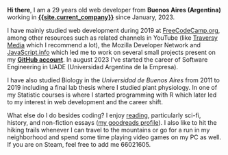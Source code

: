 **Hi there**, I am a 29 years old web developer from **Buenos Aires (Argentina)** working in [**{{site.current_company}}**]({{site.current_company_url}}) since January, 2023.

I have mainly studied web development during 2019 at [FreeCodeCamp.org](https://www.freecodecamp.org/), among other resources such as related channels in YouTube (like [Traversy Media](https://www.youtube.com/channel/UC29ju8bIPH5as8OGnQzwJyA) which I recommend a lot), the Mozilla Developer Network and [JavaScript.info](https://javascript.info/) which led me to work on several small projects present on my [**GitHub account**](https://github.com/luz-ojeda). In august 2023 I've started the career of Software Engineering in UADE (Universidad Argentina de la Empresa).

I have also studied Biology in the *Universidad de Buenos Aires* from 2011 to 2019 including a final lab thesis where I studied plant physiology. In one of my Statistic courses is where I started programming with R which later led to my interest in web development and the career shift.

What else do I do besides coding? I enjoy [reading](/reading), particularly sci-fi, history, and non-fiction essays ([my goodreads profile](https://www.goodreads.com/user/show/116528903?ref=nav_profile_l)). I also like to hit the hiking trails whenever I can travel to the mountains or go for a run in my neighborhood and spend some time playing video games on my PC as well. If you are on Steam, feel free to add me 66021605.
